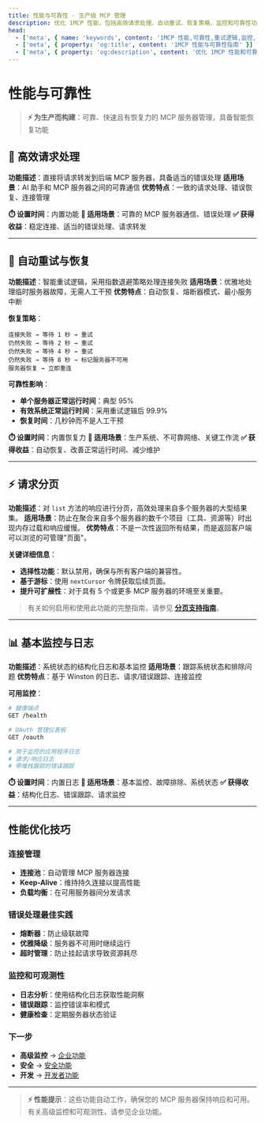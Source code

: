 ```yaml
---
title: 性能与可靠性 - 生产级 MCP 管理
description: 优化 1MCP 性能，包括高效请求处理、自动重试、恢复策略、监控和可靠性功能。
head:
  - ['meta', { name: 'keywords', content: '1MCP 性能,可靠性,重试逻辑,监控,生产环境' }]
  - ['meta', { property: 'og:title', content: '1MCP 性能与可靠性指南' }]
  - ['meta', { property: 'og:description', content: '优化 1MCP 性能和可靠性的完整指南。' }]
---
```


# 性能与可靠性

> **⚡ 为生产而构建**：可靠、快速且有恢复力的 MCP 服务器管理，具备智能恢复功能

## 🔄 高效请求处理

**功能描述**：直接将请求转发到后端 MCP 服务器，具备适当的错误处理
**适用场景**：AI 助手和 MCP 服务器之间的可靠通信
**优势特点**：一致的请求处理、错误恢复、连接管理

**⏱️ 设置时间**：内置功能
**🎯 适用场景**：可靠的 MCP 服务器通信、错误处理
**✅ 获得收益**：稳定连接、适当的错误处理、请求转发

---

## 🔄 自动重试与恢复

**功能描述**：智能重试逻辑，采用指数退避策略处理连接失败
**适用场景**：优雅地处理临时服务器故障，无需人工干预
**优势特点**：自动恢复、熔断器模式、最小服务中断

**恢复策略**：

```
连接失败 → 等待 1 秒 → 重试
仍然失败 → 等待 2 秒 → 重试
仍然失败 → 等待 4 秒 → 重试
仍然失败 → 等待 8 秒 → 标记服务器不可用
服务器恢复 → 立即重连
```

**可靠性影响**：

- **单个服务器正常运行时间**：典型 95%
- **有效系统正常运行时间**：采用重试逻辑后 99.9%
- **恢复时间**：几秒钟而不是人工干预

**⏱️ 设置时间**：内置恢复力
**🎯 适用场景**：生产系统、不可靠网络、关键工作流
**✅ 获得收益**：自动恢复、改善正常运行时间、减少维护

---

## ⚡️ 请求分页

**功能描述**：对 `list` 方法的响应进行分页，高效处理来自多个服务器的大型结果集。
**适用场景**：防止在聚合来自多个服务器的数千个项目（工具、资源等）时出现内存过载和响应缓慢。
**优势特点**：不是一次性返回所有结果，而是返回客户端可以浏览的可管理"页面"。

**关键详细信息**：

- **选择性功能**：默认禁用，确保与所有客户端的兼容性。
- **基于游标**：使用 `nextCursor` 令牌获取后续页面。
- **提升可扩展性**：对于具有 5 个或更多 MCP 服务器的环境至关重要。

> 有关如何启用和使用此功能的完整指南，请参见 **[分页支持指南](/reference/pagination.md)**。

---

## 📊 基本监控与日志

**功能描述**：系统状态的结构化日志和基本监控
**适用场景**：跟踪系统状态和排除问题
**优势特点**：基于 Winston 的日志、请求/错误跟踪、连接监控

**可用监控**：

```bash
# 健康端点
GET /health

# OAuth 管理仪表板
GET /oauth

# 用于监控的应用程序日志
# 请求/响应日志
# 带堆栈跟踪的错误跟踪
```

**⏱️ 设置时间**：内置日志
**🎯 适用场景**：基本监控、故障排除、系统状态
**✅ 获得收益**：结构化日志、错误跟踪、请求监控

---

## 性能优化技巧

### 连接管理

- **连接池**：自动管理 MCP 服务器连接
- **Keep-Alive**：维持持久连接以提高性能
- **负载均衡**：在可用服务器间分发请求

### 错误处理最佳实践

- **熔断器**：防止级联故障
- **优雅降级**：服务器不可用时继续运行
- **超时管理**：防止挂起请求导致资源耗尽

### 监控和可观测性

- **日志分析**：使用结构化日志获取性能洞察
- **错误跟踪**：监控错误率和模式
- **健康检查**：定期服务器状态验证

### 下一步

- **高级监控** → [企业功能](/guide/advanced/enterprise)
- **安全** → [安全功能](/guide/advanced/security)
- **开发** → [开发者功能](/guide/integrations/developer-tools)

---

> **⚡ 性能提示**：这些功能自动工作，确保您的 MCP 服务器保持响应和可用。有关高级监控和可观测性，请参见企业功能。
